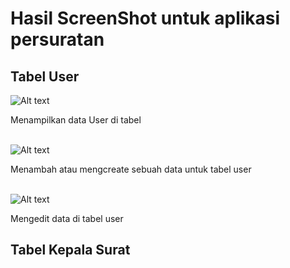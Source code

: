 <h1>Hasil ScreenShot untuk aplikasi persuratan</h1>
<h2>Tabel User</h2>
<img title="a title" alt="Alt text" src="https://github.com/DanarQ/AplikasiPersuratan_21/assets/91103032/409349d8-0d97-44f7-9148-a95fb94d3ba2">
<p>Menampilkan data User di tabel</p><br>

<img title="a title" alt="Alt text" src="https://github.com/DanarQ/AplikasiPersuratan_21/assets/91103032/a16f12f4-8124-4b88-959f-2beda75af022">
<p>Menambah atau mengcreate sebuah data untuk tabel user</p><br>

<img title="a title" alt="Alt text" src="https://github.com/DanarQ/AplikasiPersuratan_21/assets/91103032/8df5e1d6-1712-4795-bdd9-bd190a42d318">
<p>Mengedit data di tabel user</p>

<h2>Tabel Kepala Surat</h2>
